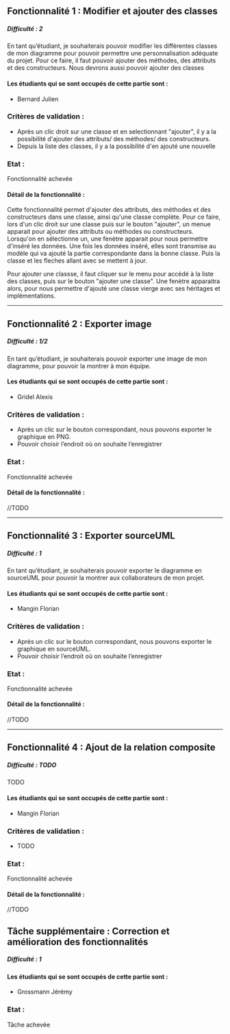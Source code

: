 ## Fonctionnalité 1 : Modifier et ajouter des classes
##### Difficulté : 2

En tant qu’étudiant, je souhaiterais pouvoir modifier les différentes classes de mon
diagramme pour pouvoir permettre une personnalisation adéquate du projet. Pour ce 
faire, il faut pouvoir ajouter des méthodes, des attributs et des constructeurs. 
Nous devrons aussi pouvoir ajouter des classes

#### Les étudiants qui se sont occupés de cette partie sont :
- Bernard Julien

### Critères de validation :
- Après un clic droit sur une classe et en selectionnant "ajouter", il y a la possibilité d'ajouter des attributs/ des méthodes/ des constructeurs. 
- Depuis la liste des classes, il y a la possibilité d'en ajouté une nouvelle

### Etat :
Fonctionnalité achevée

#### Détail de la fonctionnalité :
Cette fonctionnalité permet d'ajouter des attributs, des méthodes et des constructeurs dans une classe, ainsi qu'une classe complète.
Pour ce faire, lors d'un clic droit sur une classe puis sur le bouton "ajouter", un menue 
apparait pour ajouter des attributs ou méthodes ou constructeurs. Lorsqu'on en sélectionne un,
une fenètre apparait pour nous permettre d'inséré les données. Une fois les données inséré, elles sont transmise au modèle
qui va ajouté la partie correspondante dans la bonne classe. Puis la classe et les fleches allant avec se mettent à jour.

Pour ajouter une classse, il faut cliquer sur le menu pour accédé à la liste des classes, puis sur le bouton "ajouter une classe".
Une fenètre apparaitra alors, pour nous permettre d'ajouté une classe vierge avec ses héritages et implémentations.

---

## Fonctionnalité 2 : Exporter image
##### Difficulté : 1/2

En tant qu’étudiant, je souhaiterais pouvoir exporter une image de mon diagramme, pour pouvoir la montrer à mon équipe.

#### Les étudiants qui se sont occupés de cette partie sont :
- Gridel Alexis

### Critères de validation :
- Après un clic sur le bouton correspondant, nous pouvons exporter le graphique en PNG.
- Pouvoir choisir l’endroit où on souhaite l’enregistrer

### Etat :
Fonctionnalité achevée

#### Détail de la fonctionnalité :
//TODO

---

## Fonctionnalité 3 : Exporter sourceUML
##### Difficulté : 1

En tant qu’étudiant, je souhaiterais pouvoir exporter le diagramme en sourceUML pour pouvoir la montrer aux collaborateurs de mon projet.

#### Les étudiants qui se sont occupés de cette partie sont :
- Mangin Florian

### Critères de validation :
- Après un clic sur le bouton correspondant, nous pouvons exporter le graphique en sourceUML.
- Pouvoir choisir l’endroit où on souhaite l’enregistrer

### Etat :
Fonctionnalité achevée

#### Détail de la fonctionnalité :
//TODO

---

## Fonctionnalité 4 : Ajout de la relation composite
##### Difficulté : TODO

TODO

#### Les étudiants qui se sont occupés de cette partie sont :
- Mangin Florian

### Critères de validation :
- TODO

### Etat :
Fonctionnalité achevée

#### Détail de la fonctionnalité :
//TODO




## Tâche supplémentaire : Correction et amélioration des fonctionnalités
##### Difficulté : 1

#### Les étudiants qui se sont occupés de cette partie sont :
- Grossmann Jérémy

### Etat :
Tâche achevée

